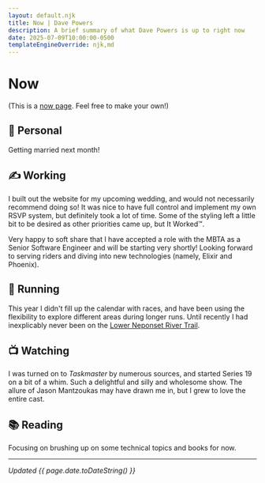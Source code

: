 ```yaml
---
layout: default.njk
title: Now | Dave Powers
description: A brief summary of what Dave Powers is up to right now
date: 2025-07-09T10:00:00-0500
templateEngineOverride: njk,md
---
```


# Now

(This is a [now page](https://nownownow.com/about). Feel free to make your own!)

## 👋 Personal

Getting married next month!

## ✍️ Working

I built out the website for my upcoming wedding, and would not necessarily recommend doing so! It was nice to have full control and implement my own RSVP system, but definitely took a lot of time. Some of the styling left a little bit to be desired as other priorities came up, but It Worked™.

Very happy to soft share that I have accepted a role with the MBTA as a Senior Software Engineer and will be starting very shortly! Looking forward to serving riders and diving into new technologies (namely, Elixir and Phoenix).


## 👟 Running

This year I didn't fill up the calendar with races, and have been using the flexibility to explore different areas during longer runs. Until recently I had inexplicably never been on the [Lower Neponset River Trail](https://www.mass.gov/locations/lower-neponset-river-trail).

## 📺 Watching

I was turned on to _Taskmaster_ by numerous sources, and started Series 19 on a bit of a whim. Such a delightful and silly and wholesome show. The allure of Jason Mantzoukas may have drawn me in, but I grew to love the entire cast.

## 📚 Reading

Focusing on brushing up on some technical topics and books for now.

---

_Updated {{ page.date.toDateString() }}_

